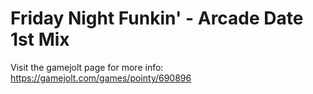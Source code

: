 # Friday Night Funkin' - Arcade Date 1st Mix
Visit the gamejolt page for more info:
https://gamejolt.com/games/pointy/690896
